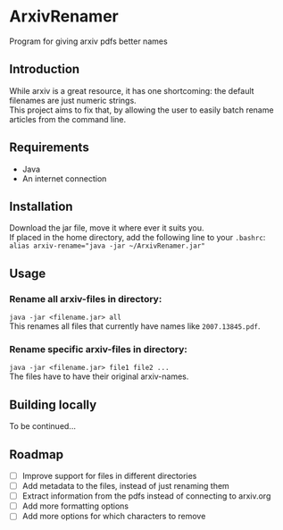 # ArxivRenamer
Program for giving arxiv pdfs better names
 
## Introduction
While arxiv is a great resource,
it has one shortcoming: the default filenames are just numeric strings.  
This project aims to fix that,
by allowing the user to easily batch rename articles from the command line.

## Requirements
* Java
* An internet connection

## Installation
Download the jar file, move it where ever it suits you.  
If placed in the home directory, add the following line to your `.bashrc`:  
`alias arxiv-rename="java -jar ~/ArxivRenamer.jar"`

## Usage
### Rename all arxiv-files in directory:
`java -jar <filename.jar> all`  
This renames all files that currently have names like `2007.13845.pdf`.

### Rename specific arxiv-files in directory:
`java -jar <filename.jar> file1 file2 ...`  
The files have to have their original arxiv-names.

## Building locally
To be continued...

## Roadmap
* [ ] Improve support for files in different directories  
* [ ] Add metadata to the files, instead of just renaming them  
* [ ] Extract information from the pdfs instead of connecting to arxiv.org
* [ ] Add more formatting options
* [ ] Add more options for which characters to remove
